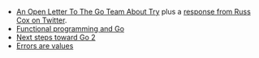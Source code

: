 - [An Open Letter To The Go Team About Try](https://www.ardanlabs.com/blog/2019/07/an-open-letter-to-the-go-team-about-try.html) plus a [response from Russ Cox on Twitter](https://twitter.com/_rsc/status/1146128393542492160).
- [Functional programming and Go](https://quii.dev/Functional_programming_and_Go)
- [Next steps toward Go 2](https://blog.golang.org/go2-next-steps)
- [Errors are values](https://blog.golang.org/errors-are-values)